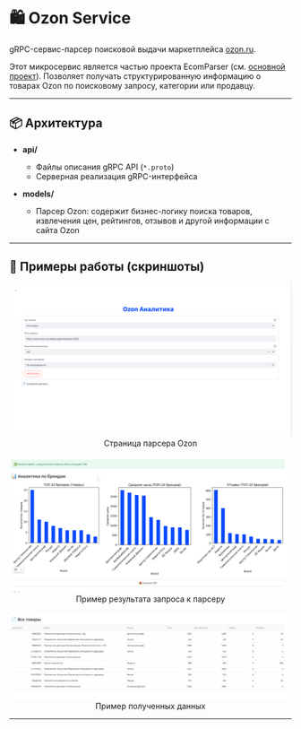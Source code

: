 # 🛍️ Ozon Service

gRPC-сервис-парсер поисковой выдачи маркетплейса [ozon.ru](https://www.ozon.ru/).

Этот микросервис является частью проекта EcomParser (см. [основной проект](../README.md)). Позволяет получать структурированную информацию о товарах Ozon по поисковому запросу, категории или продавцу.

---

## 📦 Архитектура


- **api/**  
  - Файлы описания gRPC API (`*.proto`)
  - Серверная реализация gRPC-интерфейса

- **models/**  
  - Парсер Ozon: содержит бизнес-логику поиска товаров, извлечения цен, рейтингов, отзывов и другой информации с сайта Ozon

---

## 📸 Примеры работы (скриншоты)

<p align="center">
  <img src="../media/ozon_page.png" width="900"><br>
  Страница парсера Ozon
  <br><br>
  <img src="../media/ozon_graphics.png" width="900"><br>
  Пример результата запроса к парсеру
  <br><br>
  <img src="../media/ozon_csv.png" width="900"><br>
  Пример полученных данных
</p>

---
